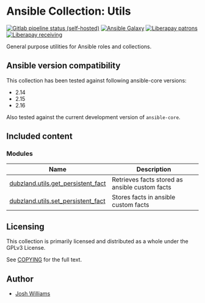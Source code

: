 # Ansible Collection: Utils

[![Gitlab pipeline status (self-hosted)](https://git.dubzland.com/dubzland/ansible-collections/utils/badges/main/pipeline.svg)](https://git.dubzland.com/dubzland/ansible-collections/utils/pipelines?scope=all&page=1&ref=main)
[![Ansible Galaxy](https://img.shields.io/badge/dynamic/json?style=flat&label=galaxy&prefix=v&url=https://galaxy.ansible.com/api/v3/collections/dubzland/utils/&query=highest_version.version)](https://galaxy.ansible.com/ui/repo/published/dubzland/utils/)
[![Liberapay patrons](https://img.shields.io/liberapay/patrons/jdubz)](https://liberapay.com/jdubz/donate)
[![Liberapay receiving](https://img.shields.io/liberapay/receives/jdubz)](https://liberapay.com/jdubz/donate)

General purpose utilities for Ansible roles and collections.

## Ansible version compatibility

This collection has been tested against following ansible-core versions:

- 2.14
- 2.15
- 2.16

Also tested against the current development version of `ansible-core`.

## Included content

### Modules

| Name                                                      | Description                                    |
| --------------------------------------------------------- | ---------------------------------------------- |
| [dubzland.utils.get_persistent_fact][get_persistent_fact] | Retrieves facts stored as ansible custom facts |
| [dubzland.utils.set_persistent_fact][set_persistent_fact] | Stores facts in ansible custom facts           |

## Licensing

This collection is primarily licensed and distributed as a whole under the GPLv3 License.

See [COPYING](COPYING) for the full text.

## Author

- [Josh Williams](https://dubzland.com)

[get_persistent_fact]: https://docs.dubzland.io/ansible-collections/collections/dubzland/utils/get_persistent_fact_module.html
[set_persistent_fact]: https://docs.dubzland.io/ansible-collections/collections/dubzland/utils/set_persistent_fact_module.html
